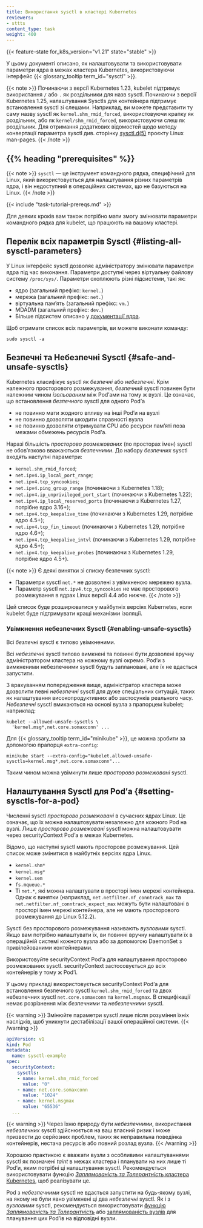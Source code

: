 ```yaml
---
title: Використання sysctl в кластері Kubernetes
reviewers:
- sttts
content_type: task
weight: 400
---
```


<!-- overview -->

{{< feature-state for_k8s_version="v1.21" state="stable" >}}

У цьому документі описано, як налаштовувати та використовувати параметри ядра в межах кластера Kubernetes, використовуючи інтерфейс {{< glossary_tooltip term_id="sysctl" >}}.

{{< note >}}
Починаючи з версії Kubernetes 1.23, kubelet підтримує використання `/` або `.` як роздільники для назв sysctl. Починаючи з версії Kubernetes 1.25, налаштування Sysctls для контейнера підтримує встановлення sysctl зі слешами. Наприклад, ви можете представити ту саму назву sysctl як `kernel.shm_rmid_forced`, використовуючи крапку як роздільник, або як `kernel/shm_rmid_forced`, використовуючи слеш як роздільник. Для отримання додаткових відомостей щодо методу конвертації параметра sysctl див. сторінку [sysctl.d(5)](https://man7.org/linux/man-pages/man5/sysctl.d.5.html) проєкту Linux man-pages.
{{< /note >}}

## {{% heading "prerequisites" %}}

{{< note >}}
`sysctl` — це інструмент командного рядка, специфічний для Linux, який використовується для налаштування різних параметрів ядра, і він недоступний в операційних системах, що не базуються на Linux.
{{< /note >}}

{{< include "task-tutorial-prereqs.md" >}}

Для деяких кроків вам також потрібно мати змогу змінювати параметри командного рядка для kubelet, що працюють на вашому кластері.

<!-- steps -->

## Перелік всіх параметрів Sysctl {#listing-all-sysctl-parameters}

У Linux інтерфейс sysctl дозволяє адміністратору змінювати параметри ядра під час виконання. Параметри доступні через віртуальну файлову систему `/proc/sys/`. Параметри охоплюють різні підсистеми, такі як:

- ядро (загальний префікс: `kernel.`)
- мережа (загальний префікс: `net.`)
- віртуальна памʼять (загальний префікс: `vm.`)
- MDADM (загальний префікс: `dev.`)
- Більше підсистем описано у [документації ядра](https://www.kernel.org/doc/Documentation/sysctl/README).

Щоб отримати список всіх параметрів, ви можете виконати команду:

```shell
sudo sysctl -a
```

## Безпечні та Небезпечні Sysctl {#safe-and-unsafe-sysctls}

Kubernetes класифікує sysctl як _безпечні_ або _небезпечні_. Крім належного просторового розмежування, _безпечний_ sysctl повинен бути належним чином _ізольованим_ між Podʼами на тому ж вузлі. Це означає, що встановлення _безпечного_ sysctl для одного Podʼа

- не повинно мати жодного впливу на інші Podʼи на вузлі
- не повинно дозволяти шкодити справності вузла
- не повинно дозволяти отримувати CPU або ресурси памʼяті поза межами обмежень ресурсів Podʼа.

Наразі більшість _просторово розмежованих_ (по просторах імен) sysctl не обовʼязково вважаються _безпечними_. До набору _безпечних_ sysctl входять наступні параметри:

- `kernel.shm_rmid_forced`;
- `net.ipv4.ip_local_port_range`;
- `net.ipv4.tcp_syncookies`;
- `net.ipv4.ping_group_range` (починаючи з Kubernetes 1.18);
- `net.ipv4.ip_unprivileged_port_start` (починаючи з Kubernetes 1.22);
- `net.ipv4.ip_local_reserved_ports` (починаючи з Kubernetes 1.27, потрібне ядро 3.16+);
- `net.ipv4.tcp_keepalive_time` (починаючи з Kubernetes 1.29, потрібне ядро 4.5+);
- `net.ipv4.tcp_fin_timeout` (починаючи з Kubernetes 1.29, потрібне ядро 4.6+);
- `net.ipv4.tcp_keepalive_intvl` (починаючи з Kubernetes 1.29, потрібне ядро 4.5+);
- `net.ipv4.tcp_keepalive_probes` (починаючи з Kubernetes 1.29, потрібне ядро 4.5+).

{{< note >}}
Є деякі винятки зі списку безпечних sysctl:

- Параметри sysctl `net.*` не дозволені з увімкненою мережею вузла.
- Параметр sysctl `net.ipv4.tcp_syncookies` не має просторового розмежування в ядрах Linux версії 4.4 або нижче.
{{< /note >}}

Цей список буде розширюватися у майбутніх версіях Kubernetes, коли kubelet буде підтримувати кращі механізми ізоляції.

### Увімкнення небезпечних Sysctl {#enabling-unsafe-sysctls}

Всі _безпечні_ sysctl є типово увімкненими.

Всі _небезпечні_ sysctl типово вимкнені та повинні бути дозволені вручну адміністратором кластера на кожному вузлі окремо. Podʼи з вимкненими небезпечними sysctl будуть заплановані, але їх не вдасться запустити.

З врахуванням попередження вище, адміністратор кластера може дозволити певні _небезпечні_ sysctl для дуже спеціальних ситуацій, таких як налаштування високопродуктивних або застосунків реального часу. _Небезпечні_ sysctl вмикаються на основі вузла з прапорцем kubelet; наприклад:

```shell
kubelet --allowed-unsafe-sysctls \
  'kernel.msg*,net.core.somaxconn' ...
```

Для {{< glossary_tooltip term_id="minikube" >}}, це можна зробити за допомогою прапорця `extra-config`:

```shell
minikube start --extra-config="kubelet.allowed-unsafe-sysctls=kernel.msg*,net.core.somaxconn"...
```

Таким чином можна увімкнути лише _просторово розмежовані_ sysctl.

## Налаштування Sysctl для Podʼа {#setting-sysctls-for-a-pod}

Численні sysctl _просторово розмежовані_ в сучасних ядрах Linux. Це означає, що їх можна налаштовувати незалежно для кожного Pod на вузлі. Лише _просторово розмежовані_ sysctl можна налаштовувати через securityContext Podʼа в межах Kubernetes.

Відомо, що наступні sysctl мають просторове розмежування. Цей список може змінитися в майбутніх версіях ядра Linux.

- `kernel.shm*`
- `kernel.msg*`
- `kernel.sem`
- `fs.mqueue.*`
- Ті `net.*`, які можна налаштувати в просторі імен мережі контейнера. Однак є винятки (наприклад, `net.netfilter.nf_conntrack_max` та `net.netfilter.nf_conntrack_expect_max` можуть бути налаштовані в просторі імен мережі контейнера, але не мають просторового розмежування до Linux 5.12.2).

Sysctl без просторового розмежування називають _вузловими_ sysctl. Якщо вам потрібно налаштувати їх, ви повинні вручну налаштувати їх в операційній системі кожного вузла або за допомогою DaemonSet з привілейованими контейнерами.

Використовуйте securityContext Podʼа для налаштування просторово розмежованих sysctl. securityContext застосовується до всіх контейнерів у тому ж Podʼі.

У цьому прикладі використовується securityContext Podʼа для встановлення безпечного sysctl `kernel.shm_rmid_forced` та двох небезпечних sysctl `net.core.somaxconn` та `kernel.msgmax`. В специфікації немає розрізнення між _безпечними_ та _небезпечними_ sysctl.

{{< warning >}}
Змінюйте параметри sysctl лише після розуміння їхніх наслідків, щоб уникнути дестабілізації вашої операційної системи.
{{< /warning >}}

```yaml
apiVersion: v1
kind: Pod
metadata:
  name: sysctl-example
spec:
  securityContext:
    sysctls:
    - name: kernel.shm_rmid_forced
      value: "0"
    - name: net.core.somaxconn
      value: "1024"
    - name: kernel.msgmax
      value: "65536"
  ...
```

<!-- discussion -->

{{< warning >}}
Через їхню природу бути _небезпечними_, використання _небезпечних_ sysctl здійснюється на ваш власний ризик і може призвести до серйозних проблем, таких як неправильна поведінка контейнерів, нестача ресурсів або повний розлад вузла.
{{< /warning >}}

Хорошою практикою є вважати вузли з особливими налаштуваннями sysctl як позначені _taint_ в межах кластера і планувати на них лише ті Podʼи, яким потрібні ці налаштування sysctl. Рекомендується використовувати функцію [_Заплямованість та Толерантність_ кластера Kubernetes](/uk/docs/reference/generated/kubectl/kubectl-commands/#taint), щоб реалізувати це.

Pod з _небезпечними_ sysctl не вдасться запустити на будь-якому вузлі, на якому не були явно увімкнені ці два _небезпечні_ sysctl. Як і з _вузловими_ sysctl, рекомендується використовувати [функцію _Заплямованість та Толерантність_](/uk/docs/reference/generated/kubectl/kubectl-commands/#taint) або
[заплямованість вузлів](/uk/docs/concepts/scheduling-eviction/taint-and-toleration/) для планування цих Podʼів на відповідні вузли.
